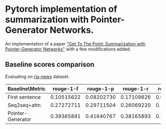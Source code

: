 # Pytorch implementation of summarization with Pointer-Generator Networks.

An implementation of a paper ["Get To The Point: Summarization with Pointer-Generator Networks"](https://arxiv.org/pdf/1704.04368.pdf) with a few modifications added.

## Baseline scores comparison	

Evaluating on [ria-news](https://github.com/RossiyaSegodnya/ria_news_dataset) dataset.

Baseline\Metric | rouge-1-f	| rouge-1-p	| rouge-1-r	| rouge-2-f	| rouge-2-p	| rouge-2-r	| rouge-l-f	| rouge-l-p	| rouge-l-r |
--------- | --------- | --------- | --------- |  --------- | --------- | --------- | --------- | --------- | --------- |
First sentence | 0.10515622 | 0.08202730 | 0.17109826 |  0.02310585 | 0.01773702 | 0.04013821 | 0.07781251 | 0.07387972 | 0.15335960 |
Seq2seq+attn | 0.27272711 |	0.29711504 |	0.26069220 |	0.14079773 |	0.15397009 |	0.13496864 |	0.24934808 |	0.28070855 |	0.24599733|
Pointer-Generator | 0.39365891 | 0.41640767 | 0.38165893  |0.22586564 | 0.23952421 |  0.21927996 | 0.36739665 | 0.39729979 |  0.36412255
